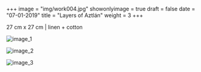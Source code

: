 +++
image = "img/work004.jpg"
showonlyimage = true
draft = false
date = "07-01-2019"
title = "Layers of Aztlán"
weight = 3
+++

27 cm x 27 cm | linen + cotton

![image_1][1]

![image_2][2]

![image_3][3]

[1]: /img/work_4/image_1.jpg
[2]: /img/work_4/image_2.jpg
[3]: /img/work_4/image_3.jpg
